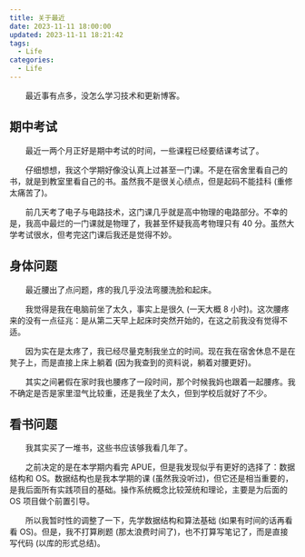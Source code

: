 ```yaml
---
title: 关于最近
date: 2023-11-11 18:00:00
updated: 2023-11-11 18:21:42
tags:
  - Life
categories:
  - Life
---
```


&emsp;&emsp;最近事有点多，没怎么学习技术和更新博客。

<!-- more -->

## 期中考试

&emsp;&emsp;最近一两个月正好是期中考试的时间，一些课程已经要结课考试了。

&emsp;&emsp;仔细想想，我这个学期好像没认真上过甚至一门课。不是在宿舍里看自己的书，就是到教室里看自己的书。虽然我不是很关心绩点，但是起码不能挂科 (重修太痛苦了)。

&emsp;&emsp;前几天考了电子与电路技术，这门课几乎就是高中物理的电路部分。不幸的是，我高中最烂的一门课就是物理了，我甚至怀疑我高考物理只有 40 分。虽然大学考试很水，但考完这门课后我还是觉得不妙。

## 身体问题

&emsp;&emsp;最近腰出了点问题，疼的我几乎没法弯腰洗脸和起床。

&emsp;&emsp;我觉得是我在电脑前坐了太久，事实上是很久 (一天大概 8 小时)。这次腰疼来的没有一点征兆：是从第二天早上起床时突然开始的，在这之前我没有觉得不适。

&emsp;&emsp;因为实在是太疼了，我已经尽量克制我坐立的时间。现在我在宿舍休息不是在凳子上，而是直接上床上躺着 (因为我查到的资料说，躺着对腰更好)。

&emsp;&emsp;其实之间暑假在家时我也腰疼了一段时间，那个时候我妈也跟着一起腰疼。我不确定是否是家里湿气比较重，还是我坐了太久，但到学校后就好了不少。

## 看书问题

&emsp;&emsp;我其实买了一堆书，这些书应该够我看几年了。

&emsp;&emsp;之前决定的是在本学期内看完 APUE，但是我发现似乎有更好的选择了：数据结构和 OS。数据结构也是我本学期的课 (虽然我没听过)，但它还是相当重要的，是我后面所有实践项目的基础。操作系统概念比较笼统和理论，主要是为后面的 OS 项目做个前置引导。

&emsp;&emsp;所以我暂时性的调整了一下，先学数据结构和算法基础 (如果有时间的话再看看 OS)。但是，我不打算刷题 (那太浪费时间了)，也不打算写笔记了，而是直接写代码 (以库的形式总结)。
